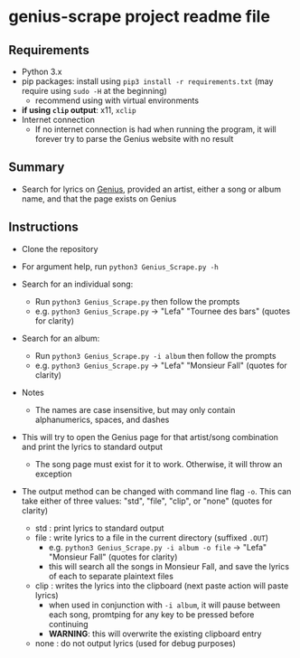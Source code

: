 # genius-scrape project readme file
## Requirements
- Python 3.x
- pip packages: install using `pip3 install -r requirements.txt` (may require using `sudo -H` at the beginning)
	- recommend using with virtual environments
- **if using `clip` output**: x11, `xclip`
- Internet connection
	- If no internet connection is had when running the program, it will forever try to parse the Genius website with no result

## Summary
- Search for lyrics on [Genius](http://genius.com), provided an artist, either a song or album name, and that the page exists on Genius

## Instructions
- Clone the repository
- For argument help, run `python3 Genius_Scrape.py -h`
- Search for an individual song:
	- Run `python3 Genius_Scrape.py` then follow the prompts
	- e.g. `python3 Genius_Scrape.py` -> "Lefa" "Tournee des bars" (quotes for clarity)
- Search for an album:
	- Run `python3 Genius_Scrape.py -i album` then follow the prompts
	- e.g. `python3 Genius_Scrape.py` -> "Lefa" "Monsieur Fall" (quotes for clarity)
- Notes
	- The names are case insensitive, but may only contain alphanumerics, spaces, and dashes
- This will try to open the Genius page for that artist/song combination and print the lyrics to standard output
	- The song page must exist for it to work. Otherwise, it will throw an exception

- The output method can be changed with command line flag `-o`. This can take either of three values: "std", "file", "clip", or "none" (quotes for clarity)
	- std : print lyrics to standard output
	- file : write lyrics to a file in the current directory (suffixed `.OUT`)
		- e.g. `python3 Genius_Scrape.py -i album -o file` -> "Lefa" "Monsieur Fall" (quotes for clarity)
		- this will search all the songs in Monsieur Fall, and save the lyrics of each to separate plaintext files
	- clip : writes the lyrics into the clipboard (next paste action will paste lyrics) 
		- when used in conjunction with `-i album`, it will pause between each song, promtping for any key to be pressed before continuing
		- **WARNING**: this will overwrite the existing clipboard entry
	- none : do not output lyrics (used for debug purposes)
